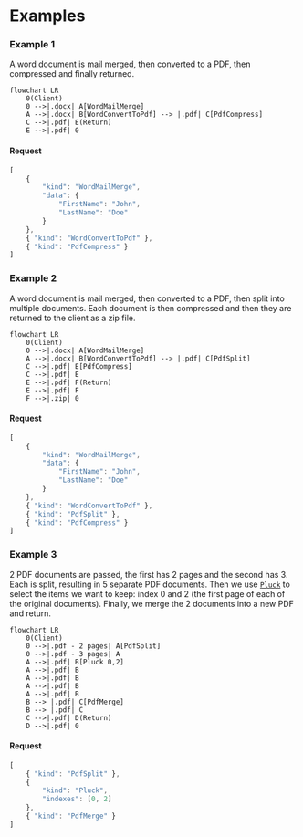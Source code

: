 # Examples

### Example 1

A word document is mail merged, then converted to a PDF, then compressed and finally returned.

```mermaid
flowchart LR
    0(Client)
    0 -->|.docx| A[WordMailMerge]
    A -->|.docx| B[WordConvertToPdf] --> |.pdf| C[PdfCompress]
    C -->|.pdf| E(Return)
    E -->|.pdf| 0
```

#### Request

```js
[
    {
        "kind": "WordMailMerge",
        "data": {
            "FirstName": "John",
            "LastName": "Doe"
        }
    },
    { "kind": "WordConvertToPdf" },
    { "kind": "PdfCompress" }
]
```

### Example 2

A word document is mail merged, then converted to a PDF, then split into multiple documents. Each document is then compressed and then they are returned to the client as a zip file.

```mermaid
flowchart LR
    0(Client)
    0 -->|.docx| A[WordMailMerge]
    A -->|.docx| B[WordConvertToPdf] --> |.pdf| C[PdfSplit]
    C -->|.pdf| E[PdfCompress] 
    C -->|.pdf| E
    E -->|.pdf| F(Return)
    E -->|.pdf| F
    F -->|.zip| 0
```

#### Request

```js
[
    {
        "kind": "WordMailMerge",
        "data": {
            "FirstName": "John",
            "LastName": "Doe"
        }
    },
    { "kind": "WordConvertToPdf" },
    { "kind": "PdfSplit" },
    { "kind": "PdfCompress" }
]
```

### Example 3

2 PDF documents are passed, the first has 2 pages and the second has 3. Each is split, resulting in 5 separate PDF documents. Then we use [`Pluck`](/compose/common/PluckAction.md) to select the items we want to keep: index 0 and 2 (the first page of each of the original documents). Finally, we merge the 2 documents into a new PDF and return.

```mermaid
flowchart LR
    0(Client)
    0 -->|.pdf - 2 pages| A[PdfSplit]
    0 -->|.pdf - 3 pages| A
    A -->|.pdf| B[Pluck 0,2]
    A -->|.pdf| B
    A -->|.pdf| B
    A -->|.pdf| B
    A -->|.pdf| B
    B --> |.pdf| C[PdfMerge]
    B --> |.pdf| C
    C -->|.pdf| D(Return)
    D -->|.pdf| 0
```

#### Request

```js
[
    { "kind": "PdfSplit" },
    {
        "kind": "Pluck",
        "indexes": [0, 2]
    },
    { "kind": "PdfMerge" }
]
```